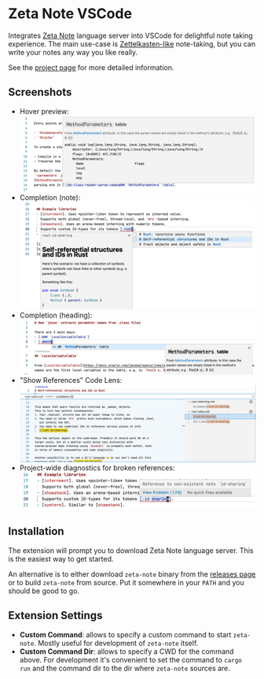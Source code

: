 # Zeta Note VSCode

Integrates [Zeta Note][zn] language server into VSCode for delightful note
taking experience. The main use-case is [Zettelkasten-like][zettel-wiki]
note-taking, but you can write your notes any way you like really.

See the [project page][zn] for more detailed information.

## Screenshots

- Hover preview:
  ![Hover](assets/readme/hover.png)
- Completion (note):
  ![Completion for note](assets/readme/completion-note.png)
- Completion (heading):
  ![Completion for heading](assets/readme/completion-heading.png)
- "Show References" Code Lens:
  ![Show references code lens](assets/readme/code-lens-show-refs.png)
- Project-wide diagnostics for broken references:
  ![Diagnostics](assets/readme/diagnostics.png)

## Installation

The extension will prompt you to download Zeta Note language server. This is
the easiest way to get started.

An alternative is to either download `zeta-note` binary from the [releases
page][zn-releases] or to build `zeta-note` from source. Put it somewhere in
your `PATH` and you should be good to go.

## Extension Settings

- **Custom Command**: allows to specify a custom command to start
  `zeta-note`. Mostly useful for development of `zeta-note` itself.
- **Custom Command Dir**: allows to specify a CWD for the command above. For
  development it's convenient to set the command to `cargo run` and the command
  dir to the dir where `zeta-note` sources are.

[zettel-wiki]: https://en.wikipedia.org/wiki/Zettelkasten
[roam]: https://roamresearch.com
[md-memo]: https://github.com/svsool/vscode-memo
[zn]: https://github.com/artempyanykh/zeta-note
[zn-releases]: https://github.com/artempyanykh/zeta-note/releases